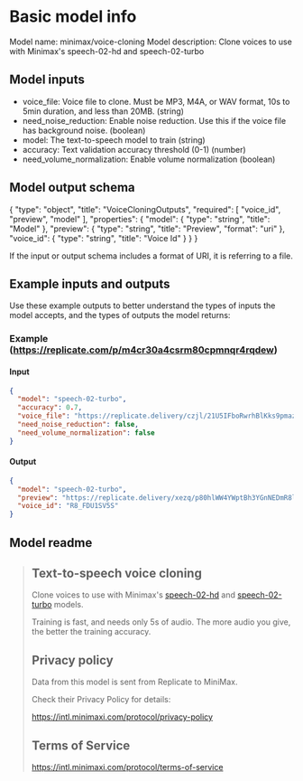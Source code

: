 # Basic model info

Model name: minimax/voice-cloning
Model description: Clone voices to use with Minimax's speech-02-hd and speech-02-turbo

## Model inputs

- voice_file: Voice file to clone. Must be MP3, M4A, or WAV format, 10s to 5min duration, and less than 20MB. (string)
- need_noise_reduction: Enable noise reduction. Use this if the voice file has background noise. (boolean)
- model: The text-to-speech model to train (string)
- accuracy: Text validation accuracy threshold (0-1) (number)
- need_volume_normalization: Enable volume normalization (boolean)

## Model output schema

{
  "type": "object",
  "title": "VoiceCloningOutputs",
  "required": [
    "voice_id",
    "preview",
    "model"
  ],
  "properties": {
    "model": {
      "type": "string",
      "title": "Model"
    },
    "preview": {
      "type": "string",
      "title": "Preview",
      "format": "uri"
    },
    "voice_id": {
      "type": "string",
      "title": "Voice Id"
    }
  }
}

If the input or output schema includes a format of URI, it is referring to a file.

## Example inputs and outputs

Use these example outputs to better understand the types of inputs the model accepts, and the types of outputs the model returns:

### Example (<https://replicate.com/p/m4cr30a4csrm80cpmnqr4rqdew>)

#### Input

```json
{
  "model": "speech-02-turbo",
  "accuracy": 0.7,
  "voice_file": "https://replicate.delivery/czjl/21U5IFboRwrhBlKks9pmaz119Hvo1ISryE0LNUKuerpqS9UKA/output.wav",
  "need_noise_reduction": false,
  "need_volume_normalization": false
}
```

#### Output

```json
{
  "model": "speech-02-turbo",
  "preview": "https://replicate.delivery/xezq/p80hlWW4YWptBh3YGnNEDmR8ldh9QQDCxZNrICRge2HgT9UKA/tmpuo0ipa91.mp3",
  "voice_id": "R8_FDU1SV5S"
}
```

## Model readme

> ## Text-to-speech voice cloning
>
> Clone voices to use with Minimax's [speech-02-hd](https://replicate.com/minimax/speech-02-hd) and [speech-02-turbo](https://replicate.com/minimax/speech-02-turbo) models.
>
> Training is fast, and needs only 5s of audio. The more audio you give, the better the training accuracy.
>
> ## Privacy policy
>
> Data from this model is sent from Replicate to MiniMax.
>
> Check their Privacy Policy for details:
>
> <https://intl.minimaxi.com/protocol/privacy-policy>
>
> ## Terms of Service
>
> <https://intl.minimaxi.com/protocol/terms-of-service>
